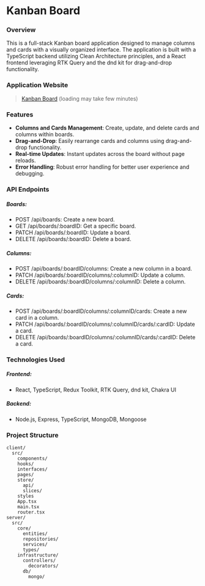 # Kanban Board

### Overview

This is a full-stack Kanban board application designed to manage columns and cards with a visually organized interface. The application is built with a TypeScript backend utilizing Clean Architecture principles, and a React frontend leveraging RTK Query and the dnd kit for drag-and-drop functionality.

### Application Website

> [Kanban Board](https://kanban-board-ycsg.onrender.com) (loading may take few minutes)

### Features

- **Columns and Cards Management**: Create, update, and delete cards and columns within boards.
- **Drag-and-Drop**: Easily rearrange cards and columns using drag-and-drop functionality.
- **Real-time Updates**: Instant updates across the board without page reloads.
- **Error Handling**: Robust error handling for better user experience and debugging.

### API Endpoints

##### Boards:

- POST /api/boards: Create a new board.
- GET /api/boards/:boardID: Get a specific board.
- PATCH /api/boards/:boardID: Update a board.
- DELETE /api/boards/:boardID: Delete a board.

##### Columns:

- POST /api/boards/:boardID/columns: Create a new column in a board.
- PATCH /api/boards/:boardID/columns/:columnID: Update a column.
- DELETE /api/boards/:boardID/columns/:columnID: Delete a column.

##### Cards:

- POST /api/boards/:boardID/columns/:columnID/cards: Create a new card in a column.
- PATCH /api/boards/:boardID/columns/:columnID/cards/:cardID: Update a card.
- DELETE /api/boards/:boardID/columns/:columnID/cards/:cardID: Delete a card.

### Technologies Used

##### Frontend:

- React, TypeScript, Redux Toolkit, RTK Query, dnd kit, Chakra UI

##### Backend:

- Node.js, Express, TypeScript, MongoDB, Mongoose

### Project Structure

```
client/
  src/
    components/
    hooks/
    interfaces/
    pages/
    store/
      api/
      slices/
    styles
    App.tsx
    main.tsx
    router.tsx
server/
  src/
    core/
      entities/
      repositories/
      services/
      types/
    infrastructure/
      controllers/
        decorators/
      db/
        mongo/
```
